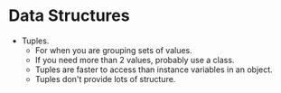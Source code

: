 # Data Structures

* Tuples.
  * For when you are grouping sets of values.
  * If you need more than 2 values, probably use a class.
  * Tuples are faster to access than instance variables in an object.
  * Tuples don't provide lots of structure.

